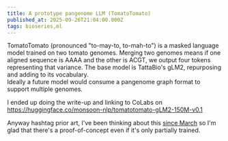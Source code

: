 ```yaml
---
title: A prototype pangenome LLM (TomatoTomato)
published_at: 2025-09-26T21:04:00.000Z
tags: bioseries,ml
---
```


TomatoTomato (pronounced "to-may-to, to-mah-to") is a masked language model trained on two tomato genomes. Merging two genomes means if one aligned sequence is AAAA and the other is ACGT, we output four tokens representing that variance. The base model is TattaBio's gLM2, repurposing and adding to its vocabulary.<br/>
Ideally a future model would consume a pangenome graph format to support multiple genomes.

I ended up doing the write-up and linking to CoLabs on https://huggingface.co/monsoon-nlp/tomatotomato-gLM2-150M-v0.1

Anyway hashtag prior art, I've been thinking about this [since March](/plantbio-4) so I'm glad that there's a proof-of-concept even if it's only partially trained.

<br/><br/><br/>
